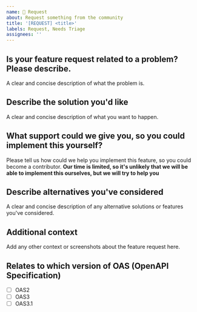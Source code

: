 ```yaml
---
name: 🙏 Request
about: Request something from the community
title: '[REQUEST] <title>'
labels: Request, Needs Triage
assignees: ''
---
```


## Is your feature request related to a problem? Please describe.
A clear and concise description of what the problem is.

## Describe the solution you'd like
A clear and concise description of what you want to happen.

## What support could we give you, so you could implement this yourself?
Please tell us how could we help you implement this feature, so you could
become a contributor. **Our time is limited, so it's unlikely that we will
be able to implement this ourselves, but we will try to help you**

## Describe alternatives you've considered
A clear and concise description of any alternative solutions or features you've considered.

## Additional context
Add any other context or screenshots about the feature request here.

## Relates to which version of OAS (OpenAPI Specification)
- [ ] OAS2
- [ ] OAS3
- [ ] OAS3.1
